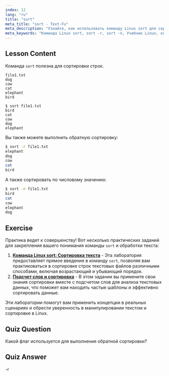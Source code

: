 ```yaml
---
index: 12
lang: "ru"
title: "sort"
meta_title: "sort - Text-Fu"
meta_description: "Узнайте, как использовать команду Linux sort для сортировки текстовых файлов. Откройте для себя такие опции, как обратная и числовая сортировка. Улучшите свои навыки работы с командной строкой Linux!"
meta_keywords: "Команда Linux sort, sort -r, sort -n, Учебник Linux, командная строка, Linux для начинающих, руководство по sort"
---
```


## Lesson Content

Команда `sort` полезна для сортировки строк.

```plaintext
file1.txt
dog
cow
cat
elephant
bird

$ sort file1.txt
bird
cat
cow
dog
elephant
```

Вы также можете выполнить обратную сортировку:

```bash
$ sort -r file1.txt
elephant
dog
cow
cat
bird
```

А также сортировать по числовому значению:

```bash
$ sort -n file1.txt
bird
cat
cow
elephant
dog
```

## Exercise

Практика ведет к совершенству! Вот несколько практических заданий для закрепления вашего понимания команды `sort` и обработки текста:

1. **[Команда Linux sort: Сортировка текста](https://labex.io/ru/labs/linux-linux-sort-command-text-sorting-219196)** - Эта лаборатория предоставляет прямое введение в команду `sort`, позволяя вам практиковаться в сортировке строк текстовых файлов различными способами, включая возрастающий и убывающий порядок.
2. **[Подсчет слов и сортировка](https://labex.io/ru/labs/linux-word-count-and-sorting-388125)** - В этом задании вы примените свои знания сортировки вместе с подсчетом слов для анализа текстовых данных, что поможет вам находить частые шаблоны и эффективно сортировать данные.

Эти лаборатории помогут вам применить концепции в реальных сценариях и обрести уверенность в манипулировании текстом и сортировке в Linux.

## Quiz Question

Какой флаг используется для выполнения обратной сортировки?

## Quiz Answer

-r
